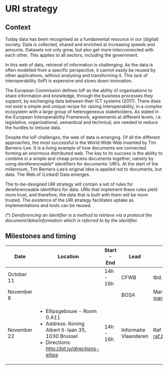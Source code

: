 # URI strategy

## Context


Today data has been recognised as a fundamental resource in our (digital) society. Data is collected, shared and enriched at
increasing speeds and amounts. Datasets not only grow, but also get more interconnected with each other. This applies to all sectors,
including the government.

In this web of data, retrieval of information is challenging. As the data is often modelled from a specific perspective,
it cannot easily be reused by other applications, without analysing and transforming it. This lack of interoperability (IoP) is
expensive and slows down innovation.

The European Commission defines IoP as the ability of organisations to share information and knowledge, through the business processes
they support, by exchanging data between their ICT systems (2017). There does not exist a simple and unique recipe for raising
interoperability, in a complex ecosystem with a large group of heterogeneous stakeholders.
As stated in the European Interoperability Framework, agreements at different levels, i.e. legislative, organisational,
semantical and technical, are needed to reduce the hurdles to (re)use data.

Despite the IoP challenges, the web of data is emerging. Of all the different approaches,
the most successful is the World Wide Web invented by Tim Berners-Lee. It is a living example of how documents are connected forming
an enormous distributed web. The key to its success is the ability to combine in a simple and cheap process documents together,
namely by using dereferenceable* identifiers for documents: URI’s. At the start of the millennium,
Tim Berners-Lee’s original idea is applied not to documents, but data. The Web of (Linked) Data emerges.

The to-be-designed URI strategy will contain a set of rules for dereferenceable identifiers for data.
URIs that implement these rules yield more trust, and therefore, the data that is built with them will be more trusted.
The existence of the URI strategy facilitates uptake as implementations and tools can be reused.

(*) _Dereferencing an identifier is a method to retrieve via a protocol the document/data/information which is referred to by the identifier._

## Milestones and timing

| Date | Location | Start - End | Lead | Contact | Register | 
| ---- | -------- | ----- | ---- | ------- | ----- | 
| October 11 |    | 14h - 16h | CFWB | tbd. | |
| November 8 |    |  | BOSA | Marc Bruyland - <marc.bruyland@bosa.fgov.be> | |
| November 22 | <ul><li>Ellipsgebouw - Room 0.A11</li><li>Address: Koning Albert II-laan 35, 1030 Brussel</li><li>Directions: http://bit.ly/directions-ellips </li></ul> | 14h - 16h  | Informatie Vlaanderen | Raf Buyle - <raf.buyle@kb.vlaanderen.be> | http://bit.ly/registration-link-wg |
